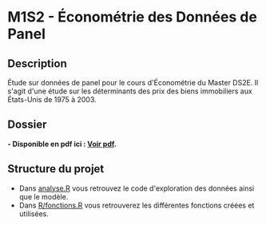 # M1S2 - Économétrie des Données de Panel

## Description

Étude sur données de panel pour le cours d'Économétrie du Master DS2E. Il s'agit d'une étude sur les déterminants des prix des biens immobiliers aux États-Unis de 1975 à 2003. 

## Dossier

**- Disponible en pdf ici : [Voir pdf](doc/Dossier.pdf).**

## Structure du projet

- Dans [analyse.R](analyse.R) vous retrouvez le code d'exploration des données ainsi que le modèle.
- Dans [R/fonctions.R](R/fonctions.R) vous retrouverez les différentes fonctions créées et utilisées.

